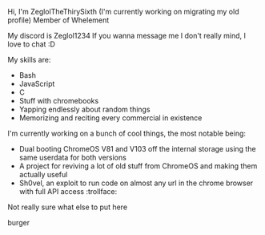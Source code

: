 Hi, I'm ZeglolTheThirySixth (I'm currently working on migrating  my old profile)
Member of Whelement

My discord is Zeglol1234
If you wanna message me I don't really mind, I love to chat :D

My skills are:
- Bash
- JavaScript
- C
- Stuff with chromebooks
- Yapping endlessly about random things
- Memorizing and reciting every commercial in existence

I'm currently working on a bunch of cool things, the most notable being:
- Dual booting ChromeOS V81 and V103 off the internal storage using the same userdata for both versions
- A project for reviving a lot of old stuff from ChromeOS and making them actually useful
- Sh0vel, an exploit to run code on almost any url in the chrome browser with full API access :trollface:

Not really sure what else to put here

burger
